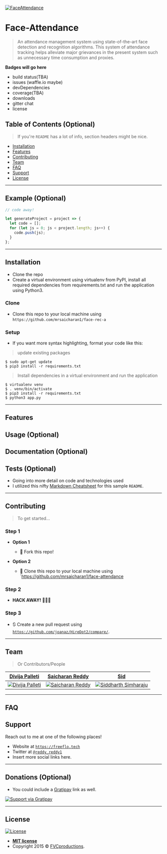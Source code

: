 <a href="https://github.com/mrsaicharan1/face-rec-a/blob/master/icon-face-rec.svg"><img src="https://github.com/mrsaicharan1/face-rec-a/blob/master/icon-face-rec.svg" alt="FaceAttendance"></a>

<!-- [![FVCproductions](https://avatars1.githubusercontent.com/u/4284691?v=3&s=200)](http://fvcproductions.com) -->

# Face-Attendance

> An attendance management system using state-of-the-art face detection and recognition algorithms. This system of attendance tracking helps alleviate major grievances in the present system such as unnecessary time consumption and proxies.

**Badges will go here**

- build status(TBA)
- issues (waffle.io maybe)
- devDependencies
- coverage(TBA)
- downloads
- gitter chat
- license

## Table of Contents (Optional)

> If you're `README` has a lot of info, section headers might be nice.

- [Installation](#installation)
- [Features](#features)
- [Contributing](#contributing)
- [Team](#team)
- [FAQ](#faq)
- [Support](#support)
- [License](#license)


---

## Example (Optional)

```javascript
// code away!

let generateProject = project => {
  let code = [];
  for (let js = 0; js < project.length; js++) {
    code.push(js);
  }
};
```

---

## Installation

- Clone the repo
- Create a virtual environment using virtualenv from PyPI, install all required dependencies from requirements.txt and run the application using Python3.


### Clone

- Clone this repo to your local machine using `https://github.com/mrsaicharan1/face-rec-a`

### Setup

- If you want more syntax highlighting, format your code like this:

> update existing packages 

```shell
$ sudo apt-get update
$ pip3 install -r requirements.txt
```

> Install dependencies in a virtual environment and run the application

```shell
$ virtualenv venv
$ . venv/bin/activate
$ pip3 install -r requirements.txt
$ python3 app.py
```

---

## Features
## Usage (Optional)
## Documentation (Optional)
## Tests (Optional)

- Going into more detail on code and technologies used
- I utilized this nifty <a href="https://github.com/adam-p/markdown-here/wiki/Markdown-Cheatsheet" target="_blank">Markdown Cheatsheet</a> for this sample `README`.

---

## Contributing

> To get started...

### Step 1

- **Option 1**
    - 🍴 Fork this repo!

- **Option 2**
    - 👯 Clone this repo to your local machine using `https://github.com/mrsaicharan1/face-attendance

### Step 2

- **HACK AWAY!** 🔨🔨🔨

### Step 3

- 🔃 Create a new pull request using <a href="https://github.com/joanaz/HireDot2/compare/" target="_blank">`https://github.com/joanaz/HireDot2/compare/`</a>.

---

## Team

> Or Contributors/People

| <a href="" target="_blank">**Divija Palleti**</a> | <a href="" target="_blank">**Saicharan Reddy**</a> | <a href="http://freeflo.tech" target="_blank">**Sid**</a> |
| :---: |:---:| :---:|
| [![Divija Palleti](https://avatars1.githubusercontent.com/u/25845059?s=200&v=3)]()    | [![Saicharan Reddy](https://avatars3.githubusercontent.com/u/25197147?s=200&v=3)]() | [![Siddharth Simharaju](https://avatars1.githubusercontent.com/u/33068322?s=200&v=3)]()  |


---

## FAQ

## Support

Reach out to me at one of the following places!

- Website at <a href="http://freeflo.tech" target="_blank">`https://freeflo.tech`</a>
- Twitter at <a href="http://twitter.com/reddy_reddy1" target="_blank">`@reddy_reddy1`</a>
- Insert more social links here.

---

## Donations (Optional)

- You could include a <a href="https://cdn.rawgit.com/gratipay/gratipay-badge/2.3.0/dist/gratipay.png" target="_blank">Gratipay</a> link as well.

[![Support via Gratipay](https://cdn.rawgit.com/gratipay/gratipay-badge/2.3.0/dist/gratipay.png)](https://gratipay.com/fvcproductions/)


---

## License

[![License](http://img.shields.io/:license-mit-blue.svg?style=flat-square)](http://badges.mit-license.org)

- **[MIT license](http://opensource.org/licenses/mit-license.php)**
- Copyright 2015 © <a href="http://fvcproductions.com" target="_blank">FVCproductions</a>.
